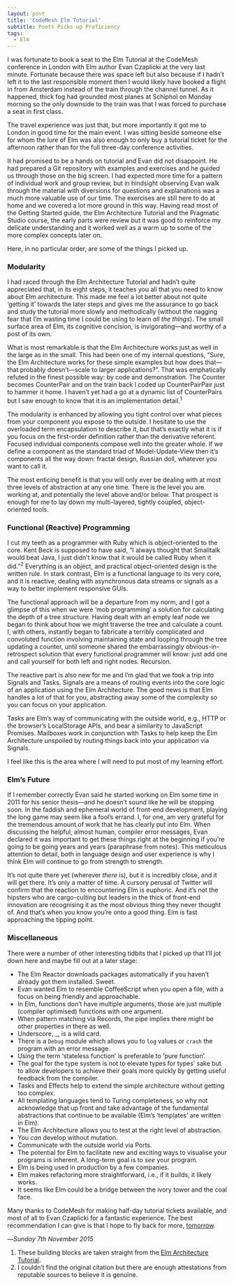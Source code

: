 ```yaml
---
layout: post
title: 'CodeMesh Elm Tutorial'
subtitle: Poots Picks up Proficiency
tags:
  - Elm
---
```


I was fortunate to book a seat to the Elm Tutorial at the CodeMesh conference in London with Elm author Evan Czaplicki at the very last minute. Fortunate because there was space left but also because if I hadn’t left it to the last responsible moment then I would likely have booked a flight in from Amsterdam instead of the train through the channel tunnel. As it happened, thick fog had grounded most planes at Schiphol on Monday morning  so the only downside to the train was that I was forced to purchase a seat in first class.

The travel experience was just that, but more importantly it got me to London in good time for the main event. I was sitting beside someone else for whom the lure of Elm was also enough to only buy a tutorial ticket for the afternoon rather than for the full three-day conference activities.

It had promised to be a hands on tutorial and Evan did not disappoint. He had prepared a Git repository with examples and exercises and he guided us through those on the big screen. I had expected more time for a pattern of individual work and group review, but in hindsight observing Evan walk through the material with diversions for questions and explanations was a much more valuable use of our time. The exercises are still here to do at home and we covered a lot more ground in this way. Having read most of the Getting Started guide, the Elm Architecture Tutorial and the Pragmatic Studio course, the early parts were review but it was good to reinforce my delicate understanding and it worked well as a warm up to some of the more complex concepts later on.

Here, in no particular order, are some of the things I picked up.

### Modularity

I had raced through the Elm Architecture Tutorial and hadn’t quite appreciated that, in its eight steps, it teaches you all that you need to know about Elm architecture. This made me feel a lot better about not quite ‘getting it’ towards the later steps and gives me the assurance to go back and study the tutorial more slowly and methodically (without the nagging fear that I’m wasting time I could be using to learn *all the things*). The small surface area of Elm, its cognitive concision, is invigorating—and worthy of a post of its own.

What is most remarkable is that the Elm Architecture works just as well in the large as in the small. This had been one of my internal questions, “Sure, the Elm Architecture works for these simple examples but how does that—that probably doesn’t—scale to larger applications?”. That was emphatically refuted in the finest possible way: by code and demonstration. The Counter becomes CounterPair and on the train back I coded up CounterPairPair just to hammer it home. I haven’t yet had a go at a dynamic list of CounterPairs but I saw enough to know that it is an implementation detail.<sup>1</sup>

The modularity is enhanced by allowing you tight control over what pieces from your component you expose to the outside. I hesitate to use the overloaded term encapsulation to describe it, but that’s exactly what it is if you focus on the first-order definition rather than the derivative referent. Focused individual components compose well into the greater whole. If we define a component as the standard triad of Model-Update-View then it’s components all the way down: fractal design, Russian doll, whatever you want to call it.

The most enticing benefit is that you will only ever be dealing with at most three levels of abstraction at any one time. There is the level you are working at, and potentially the level above and/or below. That prospect is enough for me to lay down my multi-layered, tightly coupled, object-oriented tools.

### Functional (Reactive) Programming

I cut my teeth as a programmer with Ruby which is object-oriented to the core. Kent Beck is supposed to have said, “I always thought that Smalltalk would beat Java, I just didn’t know that it would be called Ruby when it did.”<sup>2</sup> Everything is an object, and practical object-oriented design is the written rule. In stark contrast, Elm is a functional language to its very core, and it is reactive, dealing with asynchronous data streams or signals as a way to better implement responsive GUIs.

The functional approach will be a departure from my norm, and I got a glimpse of this when we were ‘mob programming’ a solution for calculating the depth of a tree structure. Having dealt with an empty leaf node we began to think about how we might traverse the tree and calculate a count. I, with others, instantly began to fabricate a terribly complicated and convoluted function involving maintaining state and looping through the tree updating a counter, until someone shared the embarrassingly obvious-in-retrospect solution that every functional programmer will know: just add one and call yourself for both left and right nodes. Recursion.

The reactive part is also new for me and I’m glad that we took a trip into Signals and Tasks. Signals are a means of routing events into the core logic of an application using the Elm Architecture. The good news is that Elm handles a lot of that for you, abstracting away some of the complexity so you can focus on your application.

Tasks are Elm’s way of communicating with the outside world, e.g., HTTP or the browser’s LocalStorage APIs, and bear a similarity to JavaScript Promises. Mailboxes work in conjunction with Tasks to help keep the Elm Architecture unspoiled by routing things back into your application via Signals.

I feel like this is the area where I will need to put most of my learning effort.

### Elm’s Future

If I remember correctly Evan said he started working on Elm some time in 2011 for his senior thesis—and he doesn’t sound like he will be stopping soon. In the faddish and ephemeral world of front-end development, playing the long game may seem like a fool’s errand. I, for one, am very grateful for the tremendous amount of work that he has clearly put into Elm. When discussing the helpful, almost human, compiler error messages, Evan declared it was important to get these things right at the beginning if you’re going to be going years and years (paraphrase from notes). This meticulous attention to detail, both in language design and user experience  is why I think Elm will continue to go from strength to strength. 

It’s not quite there yet (wherever _there_ is), but it is incredibly close, and it will get there. It’s only a matter of time. A cursory perusal of Twitter will confirm that the reaction to encountering Elm is euphoric. And it’s not the hipsters who are cargo-culting but leaders in the thick of front-end innovation are recognising it as the most obvious thing they never thought of. And that’s when you know you’re onto a good thing. Elm is fast approaching the tipping point. 

### Miscellaneous

There were a number of other interesting tidbits that I picked up that I’ll jot down here and maybe fill out at a later stage:

- The Elm Reactor downloads packages automatically if you haven’t already got them installed. Sweet.
- Evan wanted Elm to resemble CoffeeScript when you open a file, with a focus on being friendly and approachable.
- In Elm, functions don’t have multiple arguments, those are just multiple (compiler optimised) functions with one argument.
- When pattern matching via Records, the pipe implies there might be other properties in there as well.
- Underscore, _, is a wild card.
- There is a `Debug` module which allows you to `log` values or `crash` the program with an error message.
- Using the term ‘stateless function’ is preferable to ‘pure function’.
- The goal for the type system is not to elevate types for types’ sake but to allow developers to achieve their goals more quickly by getting useful feedback from the compiler.
- Tasks and Effects help to extend the simple architecture without getting too complex.
- All templating languages tend to Turing completeness, so why not acknowledge that up front and take advantage of the fundamental abstractions that continue to be available (Elm’s ‘templates’ are written in Elm).
- The Elm Architecture allows you to test at the right level of abstraction.
- You _can_ develop without mutation.
- Communicate with the outside world via Ports.
- The potential for Elm to facilitate new and exciting ways to visualise your programs is inherent. A long-term goal is to _see_ your program.
- Elm is being used in production by a few companies.
- Elm makes refactoring more straightforward, i.e., if it builds, it likely works.
- It seems like Elm could be a bridge between the ivory tower and the coal face.

Many thanks to CodeMesh for making half-day tutorial tickets available, and most of all to Evan Czaplicki for a fantastic experience. The best recommendation I can give is that I hope to fly back for more, [tomorrow][elm-hack]. 

—*Sunday 7th November 2015*

<div class="footnotes">
  <ol>
    <li>
These building blocks are taken straight from the <a href="https://github.com/evancz/elm-architecture-tutorial/">Elm Architecture Tutorial</a>.
    </li>
    <li>
I couldn’t find the original citation but there are enough attestations from reputable sources to believe it is genuine.
    </li>
  </ol>
</div>

[elm-hack]: http://www.meetup.com/West-London-Hack-Night/events/226392298/
